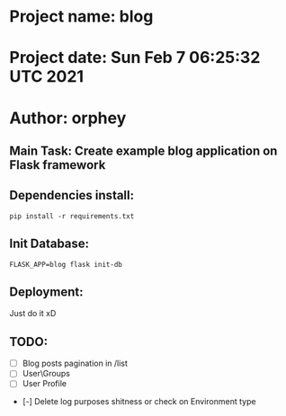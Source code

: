 # Project name: blog
# Project date: Sun Feb  7 06:25:32 UTC 2021
# Author: orphey
## Main Task:  Create example blog application on Flask framework

## Dependencies install:

```pip install -r requirements.txt```

## Init Database:

```FLASK_APP=blog flask init-db```

## Deployment:
Just do it xD

## TODO:
- [ ] Blog posts pagination in /list
- [ ] User\Groups 
- [ ] User Profile
- [-] Delete log purposes shitness or check on Environment type
